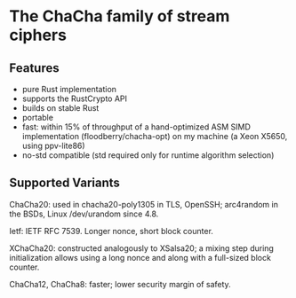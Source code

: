 # The ChaCha family of stream ciphers

## Features

- pure Rust implementation
- supports the RustCrypto API
- builds on stable Rust
- portable
- fast: within 15% of throughput of a hand-optimized ASM SIMD implementation
  (floodberry/chacha-opt) on my machine (a Xeon X5650, using ppv-lite86)
- no-std compatible (std required only for runtime algorithm selection)

## Supported Variants

ChaCha20: used in chacha20-poly1305 in TLS, OpenSSH; arc4random in the BSDs,
Linux /dev/urandom since 4.8.

Ietf: IETF RFC 7539. Longer nonce, short block counter.

XChaCha20: constructed analogously to XSalsa20; a mixing step during
initialization allows using a long nonce and along with a full-sized block
counter.

ChaCha12, ChaCha8: faster; lower security margin of safety.
